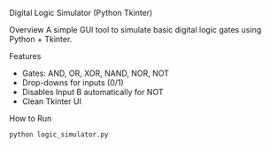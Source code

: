 Digital Logic Simulator (Python Tkinter)

 Overview
A simple GUI tool to simulate basic digital logic gates using Python + Tkinter.

 Features
- Gates: AND, OR, XOR, NAND, NOR, NOT
- Drop-downs for inputs (0/1)
- Disables Input B automatically for NOT
- Clean Tkinter UI

 How to Run
```bash
python logic_simulator.py

